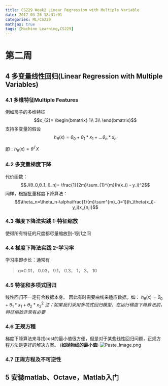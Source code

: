 ```yaml
---
title: CS229 Week2 Linear Regression with Multiple Variable
date: 2017-03-26 18:31:01
categories: ML/CS229
mathjax: true
tags: [Machine Learning,CS229]
---
```

<!--more-->

# 第二周 
## 4 多变量线性回归(Linear Regression with Multiple Variables)
### 4.1 多维特征Multiple Features
例如房子的多维特征
$$x_{2}=
\begin{bmatrix}
1\\
3\\
\end{bmatrix}$$
支持多变量的假设$$h_\theta(x)=θ_0+θ_1*x_1+...θ_n*x_n$$

即：$h_\theta(x)=θ^{T}X$
### 4.2 多变量梯度下降
代价函数：
$$J(θ_0,θ_1..θ_n)= \frac{1}{2m}\sum_{1}^{m}(h(x_i) - y_i)^2$$
同样，根据批量梯度下降算法：
$$\theta_n=\theta_n-\alpha\frac{1}{m}\sum^{m}_{i=1}(h_\theta(x_i)-y_i)x_{n,i}$$
### 4.3 梯度下降法实践 1-特征缩放
使得所有特征的尺度都尽量缩放到-1到1之间
### 4.4 梯度下降法实践 2-学习率
学习率即步长：通常有
>α=0.01， 0.03， 0.1， 0.3， 1， 3， 10

### 4.5 特征和多项式回归
线性回归不一定符合数据本身。
因此有时需要曲线来适应数据。如：
$h_\theta(x)=θ_0+θ_1*x_1+θ_2*x_2^2$
*注：如果我们采用多项式回归模型，在运行梯度下降算法前， 特征缩放非常有必要*
### 4.6 正规方程
梯度下降算法来寻找cost的最小值很方便，但是对于某些线性回归问题，正规方程方法是更好的解决方案。 (**如抛物线的最小值**)
![Paste_Image.png](http://upload-images.jianshu.io/upload_images/2812342-140309ba5f75e299.png?imageMogr2/auto-orient/strip%7CimageView2/2/w/1240)
### 4.7 正规方程及不可逆性

## 5 安装matlab、Octave，Matlab入门


